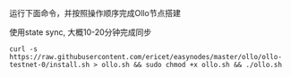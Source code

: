 运行下面命令，并按照操作顺序完成Ollo节点搭建

使用state sync, 大概10-20分钟完成同步

~~~
curl -s https://raw.githubusercontent.com/ericet/easynodes/master/ollo/ollo-testnet-0/install.sh > ollo.sh && sudo chmod +x ollo.sh && ./ollo.sh
~~~
